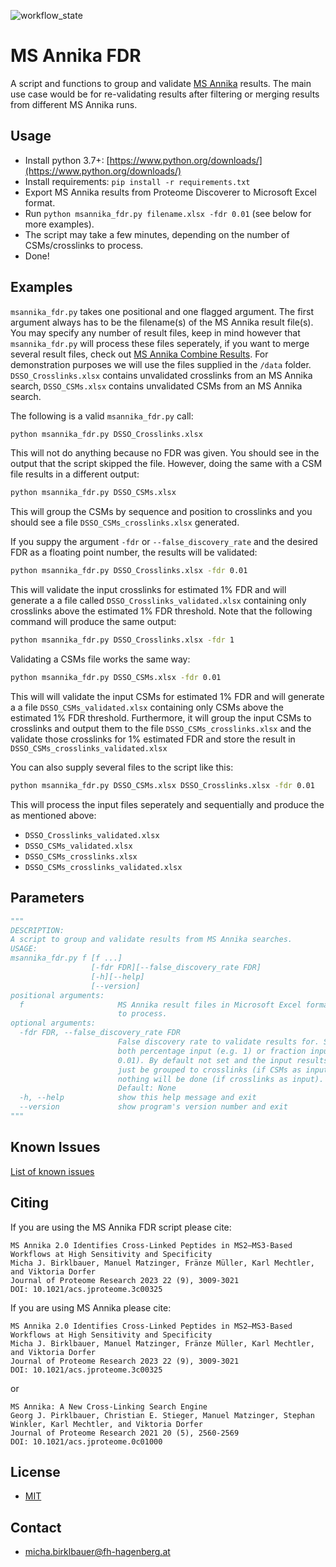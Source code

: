 ![workflow_state](https://github.com/hgb-bin-proteomics/MSAnnika_FDR/workflows/msannika_fdr/badge.svg)

# MS Annika FDR

A script and functions to group and validate [MS Annika](https://github.com/hgb-bin-proteomics/MSAnnika)
results. The main use case would be for re-validating results after filtering or
merging results from different MS Annika runs.

## Usage

- Install python 3.7+: [https://www.python.org/downloads/](https://www.python.org/downloads/)
- Install requirements: `pip install -r requirements.txt`
- Export MS Annika results from Proteome Discoverer to Microsoft Excel format.
- Run `python msannika_fdr.py filename.xlsx -fdr 0.01` (see below for more examples).
- The script may take a few minutes, depending on the number of CSMs/crosslinks to process.
- Done!

## Examples

`msannika_fdr.py` takes one positional and one flagged argument. The first
argument always has to be the filename(s) of the MS Annika result file(s). You
may specify any number of result files, keep in mind however that
`msannika_fdr.py` will process these files seperately, if you want to merge
several result files, check out [MS Annika Combine Results](https://github.com/hgb-bin-proteomics/MSAnnika_Combine_Results).
For demonstration purposes we will use the files supplied in the `/data` folder.
`DSSO_Crosslinks.xlsx` contains unvalidated crosslinks from an MS Annika search,
`DSSO_CSMs.xlsx` contains unvalidated CSMs from an MS Annika search.

The following is a valid `msannika_fdr.py` call:

```bash
python msannika_fdr.py DSSO_Crosslinks.xlsx
```

This will not do anything because no FDR was given. You should see in the output
that the script skipped the file. However, doing the same with a CSM file
results in a different output:

```bash
python msannika_fdr.py DSSO_CSMs.xlsx
```

This will group the CSMs by sequence and position to crosslinks and you should
see a file `DSSO_CSMs_crosslinks.xlsx` generated.

If you suppy the argument `-fdr` or `--false_discovery_rate` and the desired FDR
as a floating point number, the results will be validated:

```bash
python msannika_fdr.py DSSO_Crosslinks.xlsx -fdr 0.01
```

This will validate the input crosslinks for estimated 1% FDR and will generate a
a file called `DSSO_Crosslinks_validated.xlsx` containing only crosslinks above
the estimated 1% FDR threshold. Note that the following command will produce the
same output:

```bash
python msannika_fdr.py DSSO_Crosslinks.xlsx -fdr 1
```

Validating a CSMs file works the same way:

```bash
python msannika_fdr.py DSSO_CSMs.xlsx -fdr 0.01
```

This will will validate the input CSMs for estimated 1% FDR and will generate a
a file `DSSO_CSMs_validated.xlsx` containing only CSMs above the estimated 1%
FDR threshold. Furthermore, it will group the input CSMs to crosslinks and
output them to the file `DSSO_CSMs_crosslinks.xlsx` and the validate those
crosslinks for 1% estimated FDR and store the result in
`DSSO_CSMs_crosslinks_validated.xlsx`

You can also supply several files to the script like this:

```bash
python msannika_fdr.py DSSO_CSMs.xlsx DSSO_Crosslinks.xlsx -fdr 0.01
```

This will process the input files seperately and sequentially and produce the
as mentioned above:
- `DSSO_Crosslinks_validated.xlsx`
- `DSSO_CSMs_validated.xlsx`
- `DSSO_CSMs_crosslinks.xlsx`
- `DSSO_CSMs_crosslinks_validated.xlsx`

## Parameters

```python
"""
DESCRIPTION:
A script to group and validate results from MS Annika searches.
USAGE:
msannika_fdr.py f [f ...]
                  [-fdr FDR][--false_discovery_rate FDR]
                  [-h][--help]
                  [--version]
positional arguments:
  f                     MS Annika result files in Microsoft Excel format (.xlsx)
                        to process.
optional arguments:
  -fdr FDR, --false_discovery_rate FDR
                        False discovery rate to validate results for. Supports
                        both percentage input (e.g. 1) or fraction input (e.g.
                        0.01). By default not set and the input results will
                        just be grouped to crosslinks (if CSMs as input) or
                        nothing will be done (if crosslinks as input).
                        Default: None
  -h, --help            show this help message and exit
  --version             show program's version number and exit
"""
```

## Known Issues

[List of known issues](https://github.com/hgb-bin-proteomics/MSAnnika_FDR/issues)

## Citing

If you are using the MS Annika FDR script please cite:
```
MS Annika 2.0 Identifies Cross-Linked Peptides in MS2–MS3-Based Workflows at High Sensitivity and Specificity
Micha J. Birklbauer, Manuel Matzinger, Fränze Müller, Karl Mechtler, and Viktoria Dorfer
Journal of Proteome Research 2023 22 (9), 3009-3021
DOI: 10.1021/acs.jproteome.3c00325
```

If you are using MS Annika please cite:
```
MS Annika 2.0 Identifies Cross-Linked Peptides in MS2–MS3-Based Workflows at High Sensitivity and Specificity
Micha J. Birklbauer, Manuel Matzinger, Fränze Müller, Karl Mechtler, and Viktoria Dorfer
Journal of Proteome Research 2023 22 (9), 3009-3021
DOI: 10.1021/acs.jproteome.3c00325
```
or
```
MS Annika: A New Cross-Linking Search Engine
Georg J. Pirklbauer, Christian E. Stieger, Manuel Matzinger, Stephan Winkler, Karl Mechtler, and Viktoria Dorfer
Journal of Proteome Research 2021 20 (5), 2560-2569
DOI: 10.1021/acs.jproteome.0c01000
```

## License

- [MIT](https://github.com/hgb-bin-proteomics/MSAnnika_FDR/blob/master/LICENSE)

## Contact

- [micha.birklbauer@fh-hagenberg.at](mailto:micha.birklbauer@fh-hagenberg.at)
